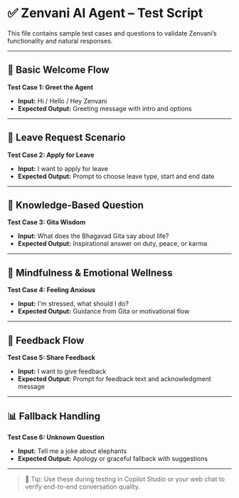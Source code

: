 
# ✅ Zenvani AI Agent – Test Script

This file contains sample test cases and questions to validate Zenvani’s functionality and natural responses.

---

## 🤖 Basic Welcome Flow

**Test Case 1: Greet the Agent**

- **Input:** Hi / Hello / Hey Zenvani  
- **Expected Output:** Greeting message with intro and options

---

## 📝 Leave Request Scenario

**Test Case 2: Apply for Leave**

- **Input:** I want to apply for leave  
- **Expected Output:** Prompt to choose leave type, start and end date

---

## 🧠 Knowledge-Based Question

**Test Case 3: Gita Wisdom**

- **Input:** What does the Bhagavad Gita say about life?  
- **Expected Output:** Inspirational answer on duty, peace, or karma

---

## 🧘 Mindfulness & Emotional Wellness

**Test Case 4: Feeling Anxious**

- **Input:** I'm stressed, what should I do?  
- **Expected Output:** Guidance from Gita or motivational flow

---

## 💬 Feedback Flow

**Test Case 5: Share Feedback**

- **Input:** I want to give feedback  
- **Expected Output:** Prompt for feedback text and acknowledgment message

---

## 📊 Fallback Handling

**Test Case 6: Unknown Question**

- **Input:** Tell me a joke about elephants  
- **Expected Output:** Apology or graceful fallback with suggestions

---

> 🧪 Tip: Use these during testing in Copilot Studio or your web chat to verify end-to-end conversation quality.

